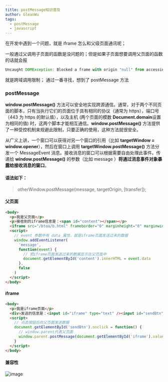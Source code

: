```yaml
---
title: postMessage知识普及
author: GleanWu
tags:
  - postMessage
  - javascript
---
```


在开发中遇到一个问题，就是 iframe 怎么和父级页面通讯呢；

一般通过父调用子页面的函数是没问题的；但是如果子页面想要调用父页面的函数的话就会报

```javascript
Uncaught DOMException: Blocked a frame with origin "null" from accessing a cross-origin frame
```

就是跨域调用限制；
通过一番寻找，想到了 postMessage 方法

### postMessage

**window.postMessage()** 方法可以安全地实现跨源通信。通常，对于两个不同页面的脚本，只有当执行它们的页面位于具有相同的协议（通常为 https），端口号（443 为 https 的默认值），以及主机 (两个页面的模数 **Document.domain**设置为相同的值) 时，这两个脚本才能相互通信。**window.postMessage()** 方法提供了一种受控机制来规避此限制，只要正确的使用，这种方法就很安全。

从广义上讲，一个窗口可以获得对另一个窗口的引用（比如 **targetWindow = window.opener**），然后在窗口上调用 **targetWindow.postMessage()** 方法分发一个 MessageEvent 消息。接收消息的窗口可以根据需要自由处理此事件。传递给 **window.postMessage()** 的参数（比如 message ）**将通过消息事件对象暴露给接收消息的窗口**。

#### 语法如下：

> otherWindow.postMessage(message, targetOrigin, [transfer]);

#### 父页面

```html
<body>
  <p>我是父页面</p>
  <p>接收到的iframe信息是：<span id="content"></span></p>
  <iframe src="/btoa/b.html" frameborder="0" marginheight="0" marginwidth="0"></iframe>
  <script>
    // event 参数中有 data 属性，就是iframe页面发送过来的数据
    window.addEventListener(
      'message',
      function(event) {
        // 把iframe页面发送过来的数据显示在父页面中
        document.getElementById('content').innerHTML = event.data
      },
      false
    )
  </script>
</body>
```

#### iframe

```html
<body>
  <p>我是iframe页面</p>
  <div>发送的信息是：<input id="iframe" type="text" /><input id="sendBtn" type="button" value="发送" /></div>
  <script>
    // 点击按钮后向父页面发送数据
    document.getElementById('sendBtn').onclick = function() {
      // window.parent代表父页面
      window.parent.postMessage(document.getElementById('iframe').value, '*')
    }
  </script>
</body>
```

#### 兼容性

![image](https://user-images.githubusercontent.com/24740506/91671875-e7ff2c80-eb5c-11ea-8d0b-4ca2bbb07cac.png)
